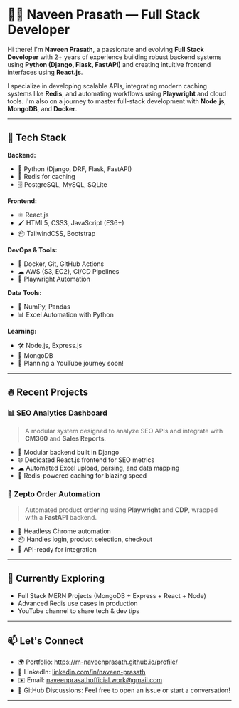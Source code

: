 # 👨‍💻 Naveen Prasath — Full Stack Developer

Hi there! I'm **Naveen Prasath**, a passionate and evolving **Full Stack Developer** with 2+ years of experience building robust backend systems using **Python (Django, Flask, FastAPI)** and creating intuitive frontend interfaces using **React.js**.

I specialize in developing scalable APIs, integrating modern caching systems like **Redis**, and automating workflows using **Playwright** and cloud tools. I'm also on a journey to master full-stack development with **Node.js**, **MongoDB**, and **Docker**.

---

## 🚀 Tech Stack

**Backend:**
- 🐍 Python (Django, DRF, Flask, FastAPI)
- 🔁 Redis for caching
- 🗄 PostgreSQL, MySQL, SQLite

**Frontend:**
- ⚛ React.js
- 🖌 HTML5, CSS3, JavaScript (ES6+)
- 📦 TailwindCSS, Bootstrap

**DevOps & Tools:**
- 🐳 Docker, Git, GitHub Actions
- ☁ AWS (S3, EC2), CI/CD Pipelines
- 🧪 Playwright Automation

**Data Tools:**
- 🧮 NumPy, Pandas
- 📊 Excel Automation with Python

**Learning:**
- 🛠️ Node.js, Express.js
- 🍃 MongoDB
- 🎥 Planning a YouTube journey soon!

---

## 🔥 Recent Projects

### 📊 SEO Analytics Dashboard
> A modular system designed to analyze SEO APIs and integrate with **CM360** and **Sales Reports**.

- 📁 Modular backend built in Django
- 🌐 Dedicated React.js frontend for SEO metrics
- ☁ Automated Excel upload, parsing, and data mapping
- 🚀 Redis-powered caching for blazing speed

### 🛒 Zepto Order Automation
> Automated product ordering using **Playwright** and **CDP**, wrapped with a **FastAPI** backend.

- 🎯 Headless Chrome automation
- 📦 Handles login, product selection, checkout
- 📘 API-ready for integration

---

## 🧠 Currently Exploring

- Full Stack MERN Projects (MongoDB + Express + React + Node)
- Advanced Redis use cases in production
- YouTube channel to share tech & dev tips

---

## 📫 Let's Connect

- 🌍 Portfolio: https://m-naveenprasath.github.io/profile/
- 💼 LinkedIn: [linkedin.com/in/naveen-prasath](www.linkedin.com/in/naveen-prasath-1bbbb4213)
- ✉️ Email: naveenprasathofficial.work@gmail.com
- 💬 GitHub Discussions: Feel free to open an issue or start a conversation!

---



